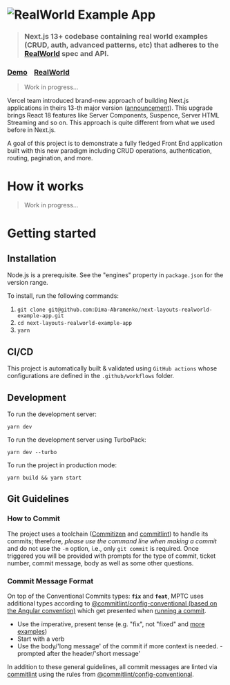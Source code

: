 # ![RealWorld Example App](logo.png)

> ### Next.js 13+ codebase containing real world examples (CRUD, auth, advanced patterns, etc) that adheres to the [RealWorld](https://github.com/gothinkster/realworld) spec and API.

### [Demo](https://next-layouts-realworld-example-app.vercel.app/)&nbsp;&nbsp;&nbsp;&nbsp;[RealWorld](https://github.com/gothinkster/realworld)

> Work in progress...

Vercel team introduced brand-new approach of building Next.js applications in theirs 13-th major version ([announcement](https://nextjs.org/blog/next-13)). This upgrade brings React 18 features like Server Components, Suspence, Server HTML Streaming and so on. This approach is quite different from what we used before in Next.js.

A goal of this project is to demonstrate a fully fledged Front End application built with this new paradigm including CRUD operations, authentication, routing, pagination, and more.

# How it works

> Work in progress...

# Getting started

## Installation

Node.js is a prerequisite. See the "engines" property in `package.json` for the version range.

To install, run the following commands:

1. `git clone git@github.com:Dima-Abramenko/next-layouts-realworld-example-app.git`
2. `cd next-layouts-realworld-example-app`
3. `yarn`

## CI/CD

This project is automatically built & validated using `GitHub actions` whose configurations are defined in the `.github/workflows` folder.

## Development

To run the development server:

```
yarn dev
```

To run the development server using TurboPack:

```
yarn dev --turbo
```

To run the project in production mode:

```
yarn build && yarn start
```

## Git Guidelines

### How to Commit

The project uses a toolchain ([Commitizen](http://commitizen.github.io/cz-cli/) and [commitlint](https://commitlint.js.org/)) to handle its commits; therefore, _please use the command line when making a commit_ and do not use the `-m` option, i.e., only `git commit` is required. Once triggered you will be provided with prompts for the type of commit, ticket number, commit message, body as well as some other questions.

### Commit Message Format

On top of the Conventional Commits types: **`fix`** and **`feat`**, MPTC uses additional types according to [@commitlint/config-conventional (based on the Angular convention)](https://github.com/conventional-changelog/commitlint/tree/master/%40commitlint/config-conventional#type-enum) which get presented when [running a commit](#how-to-commit).

-   Use the imperative, present tense (e.g. "fix", not "fixed" and [more examples](https://www.conventionalcommits.org/en/v1.0.0/#examples))
-   Start with a verb
-   Use the body/'long message' of the commit if more context is needed. - prompted after the header/'short message'

In addition to these general guidelines, all commit messages are linted via [commitlint](https://commitlint.js.org/) using the rules from [@commitlint/config-conventional](https://github.com/conventional-changelog/commitlint/tree/master/%40commitlint/config-conventional#rules).

